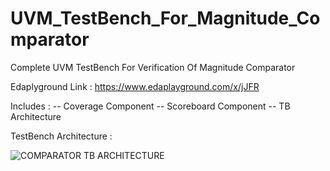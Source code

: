 # UVM_TestBench_For_Magnitude_Comparator
Complete UVM TestBench For Verification Of Magnitude Comparator


Edaplyground Link : https://www.edaplayground.com/x/jJFR

Includes :
-- Coverage Component
-- Scoreboard Component
-- TB Architecture

TestBench Architecture :

![COMPARATOR TB ARCHITECTURE](https://user-images.githubusercontent.com/82656806/120186270-e8823c00-c230-11eb-9a12-2dd3bd6373d5.png)
